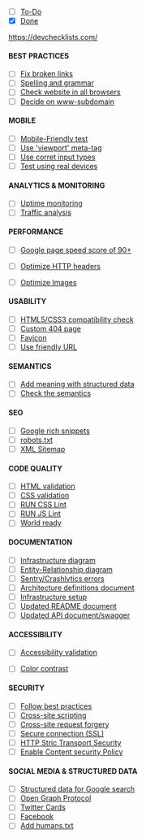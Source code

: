 - [ ] [To-Do]()
- [x] [Done]()

https://devchecklists.com/

#### BEST PRACTICES

- [ ] [Fix broken links](https://validator.w3.org/checklink)
- [ ] [Spelling and grammar]()
- [ ] [Check website in all browsers](http://browsershots.org/)
- [ ] [Decide on www-subdomain]()

#### MOBILE

- [ ] [Mobile-Friendly test](https://search.google.com/test/mobile-friendly?utm_source=mft&utm_medium=redirect&utm_campaign=mft-redirect)
- [ ] [Use 'viewport' meta-tag]()
- [ ] [Use corret input types]()
- [ ] [Test using real devices]()

#### ANALYTICS & MONITORING

- [ ] [Uptime monitoring](https://uptimerobot.com/)
- [ ] [Traffic analysis](https://marketingplatform.google.com/about/analytics/)

#### PERFORMANCE

- [ ] [Google page speed score of 90+](https://developers.google.com/speed/pagespeed/insights/)
- [ ] [Optimize HTTP headers](https://redbot.org/)
- [ ] [Optimize Images](https://pageweight.imgix.com/)


#### USABILITY

- [ ] [HTML5/CSS3 compatibility check](https://validator.w3.org/i18n-checker/)
- [ ] [Custom 404 page]()
- [ ] [Favicon](https://realfavicongenerator.net/)
- [ ] [Use friendly URL]()

#### SEMANTICS

- [ ] [Add meaning with structured data](https://seoscout.com/tools/schema-generator)
- [ ] [Check the semantics](https://search.google.com/structured-data/testing-tool/u/0/)

#### SEO

- [ ] [Google rich snippets](https://search.google.com/test/rich-results)
- [ ] [robots.txt]()
- [ ] [XML Sitemap](https://www.xml-sitemaps.com/)

#### CODE QUALITY

- [ ] [HTML validation](https://validator.w3.org/)
- [ ] [CSS validation](https://jigsaw.w3.org/css-validator/)
- [ ] [RUN CSS Lint]()
- [ ] [RUN JS Lint]()
- [ ] [World ready](https://validator.w3.org/i18n-checker/)

#### DOCUMENTATION

- [ ] [Infrastructure diagram]()
- [ ] [Entity-Relationship diagram]()
- [ ] [Sentry/Crashlytics errors]()
- [ ] [Architecture definitions document]()
- [ ] [Infrastructure setup]()
- [ ] [Updated README document]()
- [ ] [Updated API document/swagger]()

#### ACCESSIBILITY

- [ ] [Accessibility validation](https://achecker.ca/checker/index.php)
- [ ] [Color contrast](https://webaim.org/resources/contrastchecker/)


#### SECURITY

- [ ] [Follow best practices](https://observatory.mozilla.org/)
- [ ] [Cross-site scripting]()
- [ ] [Cross-site request forgery]()
- [ ] [Secure connection (SSL)]()
- [ ] [HTTP Stric Transport Security]()
- [ ] [Enable Content security Policy]()

#### SOCIAL MEDIA & STRUCTURED DATA

- [ ] [Structured data for Google search]()
- [ ] [Open Graph Protocol]()
- [ ] [Twitter Cards](https://developer.twitter.com/en/docs/tweets/optimize-with-cards/overview/abouts-cards)
- [ ] [Facebook](https://developers.facebook.com/docs/sharing/webmasters#markup)
- [ ] [Add humans.txt]()
